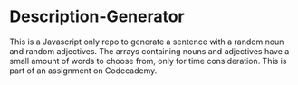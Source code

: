 # Description-Generator

This is a Javascript only repo to generate a sentence with a random noun and random adjectives. The arrays containing nouns and adjectives have a small amount of words to choose from, only for time consideration.
This is part of an assignment on Codecademy.

